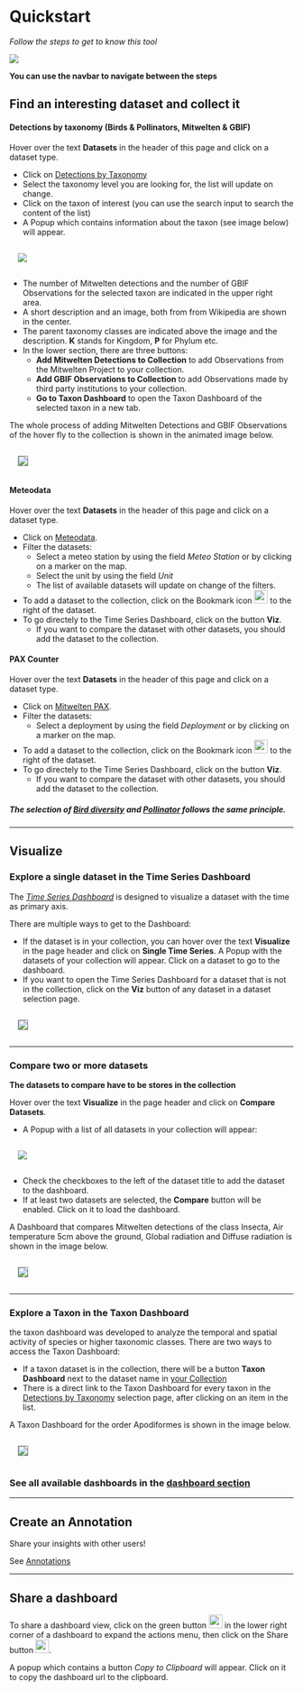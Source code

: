 # Quickstart

*Follow the steps to get to know this tool*


<img src="assets/images/quickstart.png" style="maxWidth:80%;" />

**You can use the navbar to navigate between the steps**


## Find an interesting dataset and collect it


#### Detections by taxonomy (Birds & Pollinators, Mitwelten & GBIF)

Hover over the text **Datasets** in the header of this page and click on a dataset type.

* Click on [Detections by Taxonomy](/app/select/taxon)
* Select the taxonomy level you are looking for, the list will update on change.
* Click on the taxon of interest (you can use the search input to search the content of the list)
* A Popup which contains information about the taxon (see image below) will appear.



<div style="padding:15px 30px 15px 15px">
<img src="assets/images/taxon_modal.png" style="maxWidth:80%;" />
</div>



* The number of Mitwelten detections and the number of GBIF Observations for the selected taxon are indicated in the upper right area.
* A short description and an image, both from from Wikipedia are shown in the center.
* The parent taxonomy classes are indicated above the image and the description. **K** stands for Kingdom, **P** for Phylum etc.
* In the lower section, there are three buttons:
  * **Add Mitwelten Detections to Collection** to add Observations from the Mitwelten Project to your collection.
  * **Add GBIF Observations to Collection** to add Observations made by third party institutions to your collection.
  * **Go to Taxon Dashboard** to open the Taxon Dashboard of the selected taxon in a new tab.


The whole process of adding Mitwelten Detections and GBIF Observations of the hover fly to the collection is shown in the animated image below.

<div style="padding:15px 30px 15px 15px">
<img src="assets/images/taxon_select.gif" style="maxWidth:100%;border:1px solid gray;" />
</div>


#### Meteodata

Hover over the text **Datasets** in the header of this page and click on a dataset type.

* Click on [Meteodata](/app/select/meteo).
* Filter the datasets:
  * Select a meteo station by using the field *Meteo Station* or by clicking on a marker on the map.
  * Select the unit by using the field *Unit*
  * The list of available datasets will update on change of the filters.
* To add a dataset to the collection, click on the Bookmark icon <img src="assets/icons/bookmark-outline-rounded.svg" style="height:24px;" /> to the right of the dataset.
* To go directely to the Time Series Dashboard, click on the button **Viz**.
  * If you want to compare the dataset with other datasets, you should add the dataset to the collection.



#### PAX Counter

Hover over the text **Datasets** in the header of this page and click on a dataset type.

* Click on [Mitwelten PAX](/app/select/pax).
* Filter the datasets:
  * Select a deployment by using the field *Deployment* or by clicking on a marker on the map.
* To add a dataset to the collection, click on the Bookmark icon <img src="assets/icons/bookmark-outline-rounded.svg" style="height:24px;" /> to the right of the dataset.
* To go directely to the Time Series Dashboard, click on the button **Viz**.
  * If you want to compare the dataset with other datasets, you should add the dataset to the collection.


##### The selection of [Bird diversity](/app/select/bird) and [Pollinator](/app/select/pollinator) follows the same principle.


---

## Visualize
### Explore a single dataset in the Time Series Dashboard

The *[Time Series Dashboard](viz/timeseries)* is designed to visualize a dataset with the time as primary axis.

There are multiple ways to get to the Dashboard:
  * If the dataset is in your collection, you can hover over the text **Visualize** in the page header and click on **Single Time Series**. A Popup with the datasets of your collection will appear. Click on a dataset to go to the dashboard.
  * If you want to open the Time Series Dashboard for a dataset that is not in the collection, click on the **Viz** button of any dataset in a dataset selection page.



<div style="padding:15px 30px 15px 15px; ">
<img src="assets/images/aves_ts_dashboard.png" style="maxWidth:100%;border:1px solid gray;" />
</div>


---

### Compare two or more datasets

**The datasets to compare have to be stores in the collection**

Hover over the text **Visualize** in the page header and click on **Compare Datasets**.
* A Popup with a list of all datasets in your collection will appear:

<div style="padding:15px 30px 15px 15px">
<img src="assets/images/compare_select.png" style="maxWidth:80%;" />
</div>

* Check the checkboxes to the left of the dataset title to add the dataset to the dashboard.
* If at least two datasets are selected, the **Compare** button will be enabled. Click on it to load the dashboard.


A Dashboard that compares Mitwelten detections of the class Insecta, Air temperature 5cm above the ground, Global radiation and Diffuse radiation is shown in the image below.


<div style="padding:15px 30px 15px 15px">
<img src="assets/images/comp_dashboard.png" style="maxWidth:100%;border:1px solid gray;" />
</div>

---


### Explore a Taxon in the Taxon Dashboard

the taxon dashboard was developed to analyze the temporal and spatial activity of species or higher taxonomic classes.
There are two ways to access the Taxon Dashboard:
* If a taxon dataset is in the collection, there will be a button **Taxon Dashboard** next to the dataset name in [your Collection](collection)
* There is a direct link to the Taxon Dashboard for every taxon in the [Detections by Taxonomy](/app/select/taxon) selection page, after clicking on an item in the list.


A Taxon Dashboard for the order Apodiformes is shown in the image below.

<div style="padding:15px 15px 15px 15px">
<img src="assets/images/taxon_dashboard.png" style="maxWidth:100%;border:1px solid gray;" />
</div>

### See all available dashboards in the [dashboard section](docs#dashboards)
---
## Create an Annotation
Share your insights with other users!


See [Annotations](docs#annotations)

---


## Share a dashboard

To share a dashboard view, click on the green button <img src="assets/icons/more-two.svg" style="height:24px;" /> in the lower right corner of a dashboard  to expand the actions menu, then click on the Share button <img src="assets/icons/share.svg" style="height:24px;" />. 

A popup which contains a button *Copy to Clipboard* will appear. Click on it to copy the dashboard url to the clipboard.





